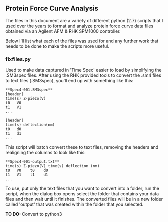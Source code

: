 ## Protein Force Curve Analysis
The files in this document are a variety of different python (2.7) scripts that
I used over the years to format and analyze protein force curve data files
obtained via an Agilent AFM & RHK SPM1000 controller.

Below I'll list what each of the files was used for and any further work that
needs to be done to make the scripts more useful.

### fixfiles.py
Used to make data captured in 'Time Spec' easier to load by simplifying the
.SM3spec files. After using the RHK provided tools to convert the .sm4 files to
text files (.SM3spec), you'll end up with something like this:

    **Spec4-001.SM3spec**
    [header]
    time(s) Z-piezo(V)
    t0   V0
    t1   V1
    ...

    [header]
    time(s) deflection(nm)
    t0   d0
    t1   d1
    ...

This script will batch convert these to text files, removing the headers and
realigning the columns to look like this:

    **Spec4-001-output.txt**
    time(s) Z-piezo(V) time(s) deflection (nm)
    t0   V0    t0    d0
    t1   V1    t1    d1
    ...

To use, put only the text files that you want to convert into a folder, run the
script, when the dialog box opens select the folder that contains your data
files and then wait until it finishes. The converted files will be in a new
folder called 'output' that was created within the folder that you selected.

**TO DO:** Convert to python3
